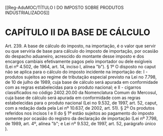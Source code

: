 [[Reg-AduMOC/TÍTULO I DO IMPOSTO SOBRE PRODUTOS INDUSTRIALIZADOS]]

# CAPÍTULO II DA BASE DE CÁLCULO

Art. 239. A base de cálculo do imposto, na importação, é o
valor que servir ou que serviria de base para cálculo do
imposto de importação, por ocasião do despacho aduaneiro,
acrescido do montante desse imposto e dos encargos
cambiais efetivamente pagos pelo importador ou dele
exigíveis (Lei nº 4.502, de 1964, art. 14, inciso I, alínea "b").
§ 1º O disposto no caput não se aplica para o cálculo do
imposto incidente na importação de:
I - produtos sujeitos ao regime de tributação especial
previsto na Lei no 7.798, de 10 de julho de 1989, cuja base
de cálculo será apurada em conformidade com as regras
estabelecidas para o produto nacional; e
II - cigarros classificados no código 2402.20.00 da
Nomenclatura Comum do Mercosul, cuja base de cálculo
será apurada em conformidade com as regras estabelecidas
para o produto nacional (Lei no 9.532, de 1997, art. 52,
caput, com a redação dada pela Lei nº 10.637, de 2002, art.
51).
§ 2º Os produtos referidos nos incisos I e II do § 1º estão
sujeitos ao pagamento do imposto somente por ocasião do
registro da declaração de importação (Lei nº 7.798, de 1989,
art. 4º, alínea "b"; e Lei nº 9.532, de 1997, art. 52, parágrafo
único ).